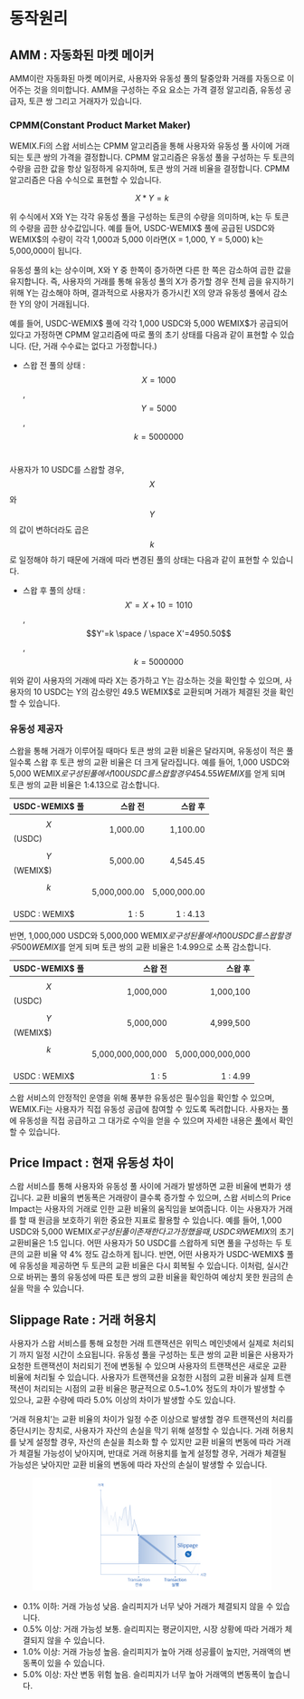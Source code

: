 # 동작원리

## AMM : 자동화된 마켓 메이커

AMM이란 자동화된 마켓 메이커로, 사용자와 유동성 풀의 탈중앙화 거래를 자동으로 이어주는 것을 의미합니다. AMM을 구성하는 주요 요소는 가격 결정 알고리즘, 유동성 공급자, 토큰 쌍 그리고 거래자가 있습니다.

### CPMM(Constant Product Market Maker)

WEMIX.Fi의 스왑 서비스는 CPMM 알고리즘을 통해 사용자와 유동성 풀 사이에 거래되는 토큰 쌍의 가격을 결정합니다. CPMM 알고리즘은 유동성 풀을 구성하는 두 토큰의 수량을 곱한 값을 항상 일정하게 유지하며, 토큰 쌍의 거래 비율을 결정합니다. CPMM 알고리즘은 다음 수식으로 표현할 수 있습니다.

$$
X * Y = k
$$

위 수식에서 X와 Y는 각각 유동성 풀을 구성하는 토큰의 수량을 의미하며, k는 두 토큰의 수량을 곱한 상수값입니다. 예를 들어, USDC-WEMIX$ 풀에 공급된 USDC와 WEMIX$의 수량이 각각 1,000과 5,000 이라면(X = 1,000, Y = 5,000) k는 5,000,000이 됩니다.

유동성 풀의 k는 상수이며, X와 Y 중 한쪽이 증가하면 다른 한 쪽은 감소하여 곱한 값을 유지합니다. 즉, 사용자의 거래를 통해 유동성 풀의 X가 증가할 경우 전체 곱을 유지하기 위해 Y는 감소해야 하며, 결과적으로 사용자가 증가시킨 X의 양과 유동성 풀에서 감소한 Y의 양이 거래됩니다.

예를 들어, USDC-WEMIX$ 풀에 각각 1,000 USDC와 5,000 WEMIX$가 공급되어 있다고 가정하면 CPMM 알고리즘에 따로 풀의 초기 상태를 다음과 같이 표현할 수 있습니다. (단, 거래 수수료는 없다고 가정합니다.)

* 스왑 전 풀의 상태 : $$X=1000$$, $$Y=5000$$​, $$k=5000000$$​

사용자가 10 USDC를 스왑할 경우, $$X$$와 $$Y$$의 값이 변하더라도 곱은 $$k$$로 일정해야 하기 때문에 거래에 따라 변경된 풀의 상태는 다음과 같이 표현할 수 있습니다.

* 스왑 후 풀의 상태 : $$X'=X+10=1010$$​, $$Y'=k \space / \space X'=4950.50$$, $$k=5000000$$

위와 같이 사용자의 거래에 따라 X는 증가하고 Y는 감소하는 것을 확인할 수 있으며, 사용자의 10 USDC는 Y의 감소량인 49.5 WEMIX$로 교환되며 거래가 체결된 것을 확인할 수 있습니다.

### 유동성 제공자

스왑을 통해 거래가 이루어질 때마다 토큰 쌍의 교환 비율은 달라지며, 유동성이 적은 풀일수록 스왑 후 토큰 쌍의 교환 비율은 더 크게 달라집니다. 예를 들어, 1,000 USDC와 5,000 WEMIX$로 구성된 풀에서 100 USDC를 스왑할 경우 454.55 WEMIX$를 얻게 되며 토큰 쌍의 교환 비율은 1:4.13으로 감소합니다.

| USDC-WEMIX$ 풀 |         스왑 전 |         스왑 후 |
| ------------- | -----------: | -----------: |
| $$X$$(USDC)   |     1,000.00 |     1,100.00 |
| $$Y$$(WEMIX$) |     5,000.00 |     4,545.45 |
| $$k$$​        | 5,000,000.00 | 5,000,000.00 |
| USDC : WEMIX$ |        1 : 5 |     1 : 4.13 |

반면, 1,000,000 USDC와 5,000,000 WEMIX$로 구성된 풀에서 100 USDC를 스왑할 경우 500 WEMIX$를 얻게 되며 토큰 쌍의 교환 비율은 1:4.99으로 소폭 감소합니다.

| USDC-WEMIX$ 풀  |              스왑 전 |              스왑 후 |
| -------------- | ----------------: | ----------------: |
| $$X$$​(USDC)   |         1,000,000 |         1,000,100 |
| $$Y$$​(WEMIX$) |         5,000,000 |         4,999,500 |
| $$k$$​         | 5,000,000,000,000 | 5,000,000,000,000 |
| USDC : WEMIX$  |             1 : 5 |          1 : 4.99 |

스왑 서비스의 안정적인 운영을 위해 풍부한 유동성은 필수임을 확인할 수 있으며, WEMIX.Fi는 사용자가 직접 유동성 공급에 참여할 수 있도록 독려합니다. 사용자는 풀에 유동성을 직접 공급하고 그 대가로 수익을 얻을 수 있으며 자세한 내용은 [풀](../../SERVICES/Pool/)에서 확인할 수 있습니다.

## Price Impact : 현재 유동성 차이

스왑 서비스를 통해 사용자와 유동성 풀 사이에 거래가 발생하면 교환 비율에 변화가 생깁니다. 교환 비율의 변동폭은 거래량이 클수록 증가할 수 있으며, 스왑 서비스의 Price Impact는 사용자의 거래로 인한 교환 비율의 움직임을 보여줍니다. 이는 사용자가 거래를 할 때 원금을 보호하기 위한 중요한 지표로 활용할 수 있습니다. 예를 들어, 1,000 USDC와 5,000 WEMIX$로 구성된 풀이 존재한다고 가정했을 때, USDC와 WEMIX$의 초기 교환비율은 1:5 입니다. 어떤 사용자가 50 USDC를 스왑하게 되면 풀을 구성하는 두 토큰의 교환 비율 약 4% 정도 감소하게 됩니다. 반면, 어떤 사용자가 USDC-WEMIX$ 풀에 유동성을 제공하면 두 토큰의 교환 비율은 다시 회복될 수 있습니다. 이처럼, 실시간으로 바뀌는 풀의 유동성에 따른 토큰 쌍의 교환 비율을 확인하여 예상치 못한 원금의 손실을 막을 수 있습니다.

## Slippage Rate : 거래 허용치

사용자가 스왑 서비스를 통해 요청한 거래 트랜잭션은 위믹스 메인넷에서 실제로 처리되기 까지 일정 시간이 소요됩니다. 유동성 풀을 구성하는 토큰 쌍의 교환 비율은 사용자가 요청한 트랜잭션이 처리되기 전에 변동될 수 있으며 사용자의 트랜잭션은 새로운 교환 비율에 처리될 수 있습니다. 사용자가 트랜잭션을 요청한 시점의 교환 비율과 실제 트랜잭션이 처리되는 시점의 교환 비율은 평균적으로 0.5\~1.0% 정도의 차이가 발생할 수 있으나, 교환 수량에 따라 5.0% 이상의 차이가 발생할 수도 있습니다.

‘거래 허용치’는 교환 비율의 차이가 일정 수준 이상으로 발생할 경우 트랜잭션의 처리를 중단시키는 장치로, 사용자가 자산의 손실을 막기 위해 설정할 수 있습니다. 거래 허용치를 낮게 설정할 경우, 자산의 손실을 최소화 할 수 있지만 교환 비율의 변동에 따라 거래가 체결될 가능성이 낮아지며, 반대로 거래 허용치를 높게 설정할 경우, 거래가 체결될 가능성은 낮아지만 교환 비율의 변동에 따라 자산의 손실이 발생할 수 있습니다.

<figure><img src="../../.gitbook/assets/05_Slippage.png" alt=""><figcaption></figcaption></figure>

* 0.1% 이하: 거래 가능성 낮음. 슬리피지가 너무 낮아 거래가 체결되지 않을 수 있습니다.
* 0.5% 이상: 거래 가능성 보통. 슬리피지는 평균이지만, 시장 상황에 따라 거래가 체결되지 않을 수 있습니다.
* 1.0% 이상: 거래 가능성 높음. 슬리피지가 높아 거래 성공률이 높지만, 거래액의 변동폭이 있을 수 있습니다.
* 5.0% 이상: 자산 변동 위험 높음. 슬리피지가 너무 높아 거래액의 변동폭이 높습니다.
